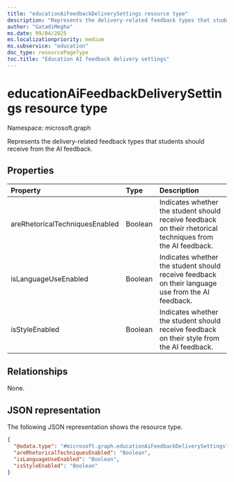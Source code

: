 ```yaml
---
title: "educationAiFeedbackDeliverySettings resource type"
description: "Represents the delivery-related feedback types that students should receive from the AI feedback."
author: "GatadiMegha"
ms.date: 09/04/2025
ms.localizationpriority: medium
ms.subservice: "education"
doc_type: resourcePageType
toc.title: "Education AI feedback delivery settings"
---
```


# educationAiFeedbackDeliverySettings resource type

Namespace: microsoft.graph

Represents the delivery-related feedback types that students should receive from the AI feedback.

## Properties

|Property|Type|Description|
|:---|:---|:---|
|areRhetoricalTechniquesEnabled|Boolean|Indicates whether the student should receive feedback on their rhetorical techniques from the AI feedback.|
|isLanguageUseEnabled|Boolean|Indicates whether the student should receive feedback on their language use from the AI feedback.|
|isStyleEnabled|Boolean|Indicates whether the student should receive feedback on their style from the AI feedback.|

## Relationships

None.

## JSON representation

The following JSON representation shows the resource type.
<!-- {
  "blockType": "resource",
  "@odata.type": "microsoft.graph.educationAiFeedbackDeliverySettings"
}
-->
``` json
{
  "@odata.type": "#microsoft.graph.educationAiFeedbackDeliverySettings",
  "areRhetoricalTechniquesEnabled": "Boolean",
  "isLanguageUseEnabled": "Boolean",
  "isStyleEnabled": "Boolean"
}
```
